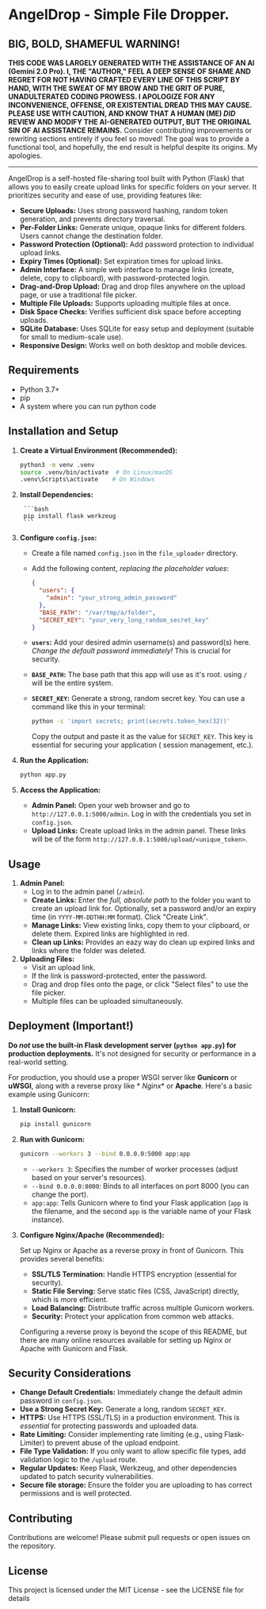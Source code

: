 # AngelDrop - Simple File Dropper.

## BIG, BOLD, SHAMEFUL WARNING!

**THIS CODE WAS LARGELY GENERATED WITH THE ASSISTANCE OF AN AI (Gemini 2.0 Pro). I, THE "AUTHOR," FEEL A DEEP SENSE OF
SHAME AND REGRET FOR NOT HAVING CRAFTED EVERY LINE OF THIS SCRIPT BY HAND, WITH THE SWEAT OF MY BROW AND THE GRIT OF
PURE, UNADULTERATED CODING PROWESS. I APOLOGIZE FOR ANY INCONVENIENCE, OFFENSE, OR EXISTENTIAL DREAD THIS MAY CAUSE.
PLEASE USE WITH CAUTION, AND KNOW THAT A HUMAN (ME) *DID* REVIEW AND MODIFY THE AI-GENERATED OUTPUT, BUT THE ORIGINAL
SIN OF AI ASSISTANCE REMAINS.**  Consider contributing improvements or rewriting sections entirely if you feel so moved!
The goal was to provide a functional tool, and hopefully, the end result is helpful despite its origins. My apologies.

---
AngelDrop is a self-hosted file-sharing tool built with Python (Flask) that allows you to easily create upload links for
specific folders on your server. It prioritizes security and ease of use, providing features like:

* **Secure Uploads:**  Uses strong password hashing, random token generation, and prevents directory traversal.
* **Per-Folder Links:**  Generate unique, opaque links for different folders. Users cannot change the destination
  folder.
* **Password Protection (Optional):**  Add password protection to individual upload links.
* **Expiry Times (Optional):** Set expiration times for upload links.
* **Admin Interface:** A simple web interface to manage links (create, delete, copy to clipboard), with
  password-protected login.
* **Drag-and-Drop Upload:**  Drag and drop files anywhere on the upload page, or use a traditional file picker.
* **Multiple File Uploads:**  Supports uploading multiple files at once.
* **Disk Space Checks:**  Verifies sufficient disk space before accepting uploads.
* **SQLite Database:** Uses SQLite for easy setup and deployment (suitable for small to medium-scale use).
* **Responsive Design:** Works well on both desktop and mobile devices.

## Requirements

* Python 3.7+
* pip
* A system where you can run python code

## Installation and Setup

1. **Create a Virtual Environment (Recommended):**

    ```bash
    python3 -m venv .venv
    source .venv/bin/activate  # On Linux/macOS
    .venv\Scripts\activate    # On Windows
    ```

2. **Install Dependencies:**

        ```bash
        pip install flask werkzeug
        ```

3. **Configure `config.json`:**

    * Create a file named `config.json` in the `file_uploader` directory.
    * Add the following content, *replacing the placeholder values*:

      ```json
      {
        "users": {
          "admin": "your_strong_admin_password"
        },
        "BASE_PATH": "/var/tmp/a/folder",
        "SECRET_KEY": "your_very_long_random_secret_key"
      }
      ```

    * **`users`:**  Add your desired admin username(s) and password(s) here.  *Change the default password immediately!*
      This is crucial for security.
    * **`BASE_PATH`:** The base path that this app will use as it's root. using `/` will be the entire system.
    * **`SECRET_KEY`:** Generate a strong, random secret key. You can use a command like this in your terminal:

      ```bash
      python -c 'import secrets; print(secrets.token_hex(32))'
      ```

      Copy the output and paste it as the value for `SECRET_KEY`. This key is essential for securing your application (
      session management, etc.).

4. **Run the Application:**

    ```bash
    python app.py
    ```

7. **Access the Application:**

    * **Admin Panel:** Open your web browser and go to `http://127.0.0.1:5000/admin`. Log in with the credentials you
      set in `config.json`.
    * **Upload Links:** Create upload links in the admin panel. These links will be of the form
      `http://127.0.0.1:5000/upload/<unique_token>`.

## Usage

1. **Admin Panel:**
    * Log in to the admin panel (`/admin`).
    * **Create Links:** Enter the *full, absolute path* to the folder you want to create an upload link for. Optionally,
      set a password and/or an expiry time (in `YYYY-MM-DDTHH:MM` format). Click "Create Link".
    * **Manage Links:**  View existing links, copy them to your clipboard, or delete them. Expired links are highlighted
      in red.
    * **Clean up Links:** Provides an eazy way do clean up expired links and links where the folder was deleted.
2. **Uploading Files:**
    * Visit an upload link.
    * If the link is password-protected, enter the password.
    * Drag and drop files onto the page, or click "Select files" to use the file picker.
    * Multiple files can be uploaded simultaneously.

## Deployment (Important!)

**Do *not* use the built-in Flask development server (`python app.py`) for production deployments.** It's not designed
for security or performance in a real-world setting.

For production, you should use a proper WSGI server like **Gunicorn** or **uWSGI**, along with a reverse proxy like *
*Nginx** or **Apache**. Here's a basic example using Gunicorn:

1. **Install Gunicorn:**

   ```bash
   pip install gunicorn
   ```

2. **Run with Gunicorn:**

   ```bash
   gunicorn --workers 3 --bind 0.0.0.0:5000 app:app
   ```

    * `--workers 3`:  Specifies the number of worker processes (adjust based on your server's resources).
    * `--bind 0.0.0.0:8000`:  Binds to all interfaces on port 8000 (you can change the port).
    * `app:app`:  Tells Gunicorn where to find your Flask application (`app` is the filename, and the second `app` is
      the variable name of your Flask instance).

3. **Configure Nginx/Apache (Recommended):**

   Set up Nginx or Apache as a reverse proxy in front of Gunicorn. This provides several benefits:

    * **SSL/TLS Termination:** Handle HTTPS encryption (essential for security).
    * **Static File Serving:** Serve static files (CSS, JavaScript) directly, which is more efficient.
    * **Load Balancing:**  Distribute traffic across multiple Gunicorn workers.
    * **Security:**  Protect your application from common web attacks.

   Configuring a reverse proxy is beyond the scope of this README, but there are many online resources available for
   setting up Nginx or Apache with Gunicorn and Flask.

## Security Considerations

* **Change Default Credentials:**  Immediately change the default admin password in `config.json`.
* **Use a Strong Secret Key:** Generate a long, random `SECRET_KEY`.
* **HTTPS:**  Use HTTPS (SSL/TLS) in a production environment. This is *essential* for protecting passwords and uploaded
  data.
* **Rate Limiting:**  Consider implementing rate limiting (e.g., using Flask-Limiter) to prevent abuse of the upload
  endpoint.
* **File Type Validation:**  If you only want to allow specific file types, add validation logic to the `/upload` route.
* **Regular Updates:**  Keep Flask, Werkzeug, and other dependencies updated to patch security vulnerabilities.
* **Secure file storage:** Ensure the folder you are uploading to has correct permissions and is well protected.

## Contributing

Contributions are welcome! Please submit pull requests or open issues on the repository.

## License

This project is licensed under the MIT License - see the LICENSE file for details
